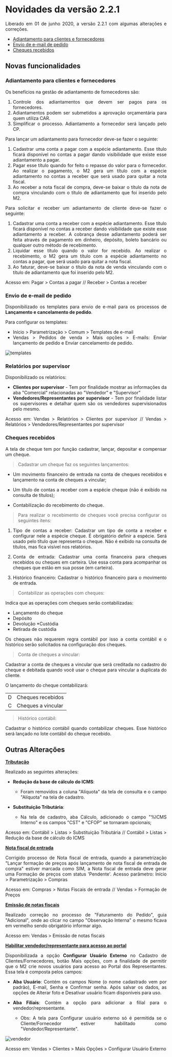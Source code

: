 <div align= "justify">

# Novidades da versão 2.2.1

Liberado em 01 de junho 2020, a versão 2.2.1 com algumas alterações e correções.

* [Adiantamento para clientes e fornecedores](#adiantamento-para-clientes-e-fornecedores)
* [Envio de e-mail de pedido](#envio-de-e-mail-de-pedido)
* [Cheques recebidos](#cheques-recebidos)


## **Novas funcionalidades**

### **Adiantamento para clientes e fornecedores**  

Os benefícios na gestão de adiantamento de fornecedores são:

1. Controle dos adiantamentos que devem ser pagos para os fornecedores.
2. Adiantamentos podem ser submetidos a aprovação orçamentária para quem utiliza CAR.
3. Simplificar o processo. Adiantamento a fornecedor será lançado pelo CP.

Para lançar um adiantamento para fornecedor deve-se fazer o seguinte:

1. Cadastrar uma conta a pagar com a espécie adiantamento. Esse título ficará disponível no contas a pagar dando visibilidade que existe esse adiantamento a pagar.
2. Pagar esse título quando for feito o repasse do valor para o fornecedor. Ao realizar o pagamento, o M2 gera um título com a espécie adiantamento no contas a receber que será usado para quitar a nota fiscal.
3. Ao receber a nota fiscal de compra, deve-se baixar o título da nota de compra vinculando com o título de adiantamento que foi inserido pelo M2.

Para solicitar e receber um adiantamento de cliente deve-se fazer o seguinte:

1. Cadastrar uma conta a receber com a espécie adiantamento.
Esse título ficará disponível no contas a receber dando visibilidade que existe esse adiantamento a receber. A cobrança desse adiantamento poderá ser feita através de pagamento em dinheiro, depósito, boleto bancário ou qualquer outro método de recebimento.
2. Liquidar esse título quando o valor for recebido. Ao realizar o recebimento, o M2 gera um título com a espécie adiantamento no contas a pagar, que será usado para quitar a nota fiscal.
3. Ao faturar, deve-se baixar o título da nota de venda vinculando com o título de adiantamento que foi inserido pelo M2.

Acesso em: Pagar > Contas a pagar // Receber > Contas a receber

### **Envio de e-mail de pedido**  

Disponibilizado os templates para envio de e-mail para os processos de **Lançamento e cancelamento de pedido**.

Para configurar os templates:

* Início > Parametrização > Comum > Templates de e-mail
* Vendas > Pedidos de venda > Mais opções > E-mails: Enviar lançamento de pedido e Enviar cancelamento de pedido.

![templates](../Img/Versao_2.2.0/templates.png)

### **Relatórios por supervisor**

Disponibilizado os relatórios:

* **Clientes por supervisor** - Tem por finalidade mostrar as informações da aba "Comercial" relacionadas ao "Vendedor" e "Supervisor"
* **Vendedores/Representantes por supervisor** - Tem por finalidade listar os supervisores e detalhar quem são os vendedores supervisionados pelo mesmo.

Acesso em: Vendas > Relatórios > Clientes por supervisor // Vendas > Relatórios > Vendedores/Representantes por supervisor


### **Cheques recebidos**  

A tela de cheque tem por função cadastrar, lançar, depositar e compensar um cheque.
>Cadastrar um cheque faz os seguintes lançamentos:

* Um movimento financeiro de entrada na conta de cheques recebidos e lançamento na conta de cheques a vincular;

* Um título de contas a receber com a espécie cheque (não é exibido na consulta de títulos);

* Contabilização do recebimento do cheque.

>Para realizar o recebimento de cheques você precisa configurar os seguintes itens:
1. Tipo de contas a receber: Cadastrar um tipo de conta a receber e configurar nele a espécie cheque. É obrigatório definir a espécie. Será usado pelo título que representa o cheque. Não é exibido na consulta de títulos, mas fica visível nos relatórios.

2. Conta de entrada: Cadastrar uma conta financeira para cheques recebidos ou cheques em carteira. Use essa conta para acompanhar os cheques que estão em sua posse (em carteira).

3. Histórico financeiro: Cadastrar o histórico financeiro para o movimento de entrada.

>Contabilizar as operações com cheques:

Indica que as operações com cheques serão contabilizadas:

* Lançamento do cheque
* Depósito
* Devolução
*Custódia
* Retirada de custódia

Os cheques não requerem regra contábil por isso a conta contábil e o histórico serão solicitados na configuração dos cheques.

>Conta de cheques a vincular:

Cadastrar a conta de cheques a vincular que será creditada no cadastro do cheque e debitada quando você usar o cheque para vincular a duplicata do cliente.

O lançamento do cheque contabilizará:

|  ||
|--------|-------------------|
|D     |   Cheques recebidos |
|C     |   Cheques a vincular|



>Histórico contábil:

Cadastrar o histórico contábil quando contabilizar cheques. Esse histórico será lançado no lote contábil do cheque recebido.

## **Outras Alterações**

**<u>Tributação**</u> 

Realizado as seguintes alterações:
- **Redução da base de cálculo do ICMS**:

   - Foram removidos a coluna "Alíquota" da tela de consulta e o campo "Alíquota" na tela de cadastro.
- **Substituição Tributária**:
   - Na tela de cadastro, aba Cálculo, adicionado o campo "%ICMS Interno" e os campos "CST" e "CFOP" se tornaram opcionais;

Acesso em: Contábil > Listas > Substituição Tributária // Contábil > Listas > Redução da base de cálculo do ICMS

**<u>Nota fiscal de entrada**</u> 

Corrigido processo de Nota fiscal de entrada, quando a parametrização "Lançar formação de preços após lançamento de nota fiscal de entrada de compra" estiver marcada como SIM, a Nota fiscal de entrada deve gerar uma Formação de preços com status 'Pendente'. Acesso parâmetro: Início > Parametrização > Compras

Acesso em: Compras > Notas Fiscais de entrada // Vendas > Formação de Preços

**<u>Emissão de notas fiscais**</u>

Realizado correção no processo de "Faturamento do Pedido", guia "Adicional", onde ao clicar no campo "Observação Interna" o mesmo ficava em vermelho sendo obrigatório informar algo.

Acesso em: Vendas > Emissão de notas fiscais

**<u>Habilitar vendedor/representante para acesso ao portal**</u>

Disponibilizada a opção **Configurar Usuário Externo** no Cadastro de Clientes/Fornecedores, botão Mais opções, com a finalidade de permitir que o M2 crie novos usuários para acesso ao Portal dos Representantes. Essa tela é composta pelos campos:

- **Aba Usuário**:  Contém os campos Nome (o nome cadastrado vem por padrão), E-mail, Senha e Confirmar senha. Após salvar os dados, as opções de Alterar foto e Desativar usuário ficam disponíveis para uso.
- **Aba Filiais**: Contém a opção para adicionar a filial para o vendedor/representante.

  - Obs: A tela para Configurar usuário externo só é permitida se o Cliente/Fornecedor estiver habilitado como "Vendedor/Representante".

![vendedor](../Img/Versao_2.2.0/usuario_externo.png)

Acesso em: Vendas > Clientes > Mais Opções > Configurar Usuário Externo



</div>